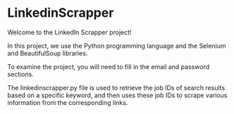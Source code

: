 # LinkedinScrapper
Welcome to the LinkedIn Scrapper project!

In this project, we use the Python programming language and the Selenium and BeautifulSoup libraries.

To examine the project, you will need to fill in the email and password sections.

The linkedinscrapper.py file is used to retrieve the job IDs of search results based on a specific keyword, and then uses these job IDs to scrape various information from the corresponding links.
